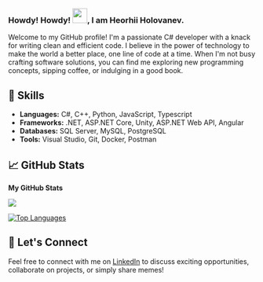 ### Howdy! Howdy! <img src="https://raw.githubusercontent.com/MartinHeinz/MartinHeinz/master/wave.gif" width="30px">, I am Heorhii Holovanev.

Welcome to my GitHub profile! I'm a passionate C# developer with a knack for writing clean and efficient code. I believe in the power of technology to make the world a better place, one line of code at a time. When I'm not busy crafting software solutions, you can find me exploring new programming concepts, sipping coffee, or indulging in a good book.

## 🔧 Skills

- **Languages:** C#, C++, Python, JavaScript, Typescript
- **Frameworks:** .NET, ASP.NET Core, Unity, ASP.NET Web API, Angular
- **Databases:** SQL Server, MySQL, PostgreSQL
- **Tools:** Visual Studio, Git, Docker, Postman

## 📈 GitHub Stats

<b>My GitHub Stats</b>

<a href="http://www.github.com/GEOFARL"><img src="https://github-readme-streak-stats.herokuapp.com/?user=Denchan-san&stroke=ffffff&background=1c1917&ring=ffffff&fire=ffffff&currStreakNum=ffffff&currStreakLabel=ffffff&sideNums=ffffff&sideLabels=ffffff&dates=ffffff&hide_border=true" /></a>

<a href="https://github.com/GEOFARL" align="left"><img src="https://github-readme-stats.vercel.app/api/top-langs/?username=Denchan-san&langs_count=10&title_color=ffffff&text_color=ffffff&icon_color=ef4444&bg_color=1c1917&hide_border=true&locale=en&custom_title=Top%20%Languages" alt="Top Languages" /></a>

## 🚀 Let's Connect

Feel free to connect with me on [LinkedIn](https://www.linkedin.com/in/heorgii-holovanev-3bb826264/) to discuss exciting opportunities, collaborate on projects, or simply share memes! 

